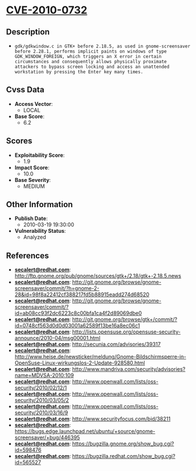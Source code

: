 
# [CVE-2010-0732](http://ftp.gnome.org/pub/gnome/sources/gtk+/2.18/gtk+-2.18.5.news)

## Description

- `gdk/gdkwindow.c in GTK+ before 2.18.5, as used in gnome-screensaver before 2.28.1, performs implicit paints on windows of type GDK_WINDOW_FOREIGN, which triggers an X error in certain circumstances and consequently allows physically proximate attackers to bypass screen locking and access an unattended workstation by pressing the Enter key many times.`

## Cvss Data

- **Access Vector**:
  - LOCAL
- **Base Score**:
  - 6.2

## Scores

- **Exploitability Score**:
  - 1.9
- **Impact Score**:
  - 10.0
- **Base Severity**:
  - MEDIUM

## Other Information

- **Publish Date**:
  - 2010-03-19 19:30:00
- **Vulnerability Status**:
  - Analyzed

## References

- **secalert@redhat.com**: http://ftp.gnome.org/pub/gnome/sources/gtk+/2.18/gtk+-2.18.5.news
- **secalert@redhat.com**: http://git.gnome.org/browse/gnome-screensaver/commit/?h=gnome-2-28&id=98f8a22412cf388217fd5b88915eadd274d68520
- **secalert@redhat.com**: http://git.gnome.org/browse/gnome-screensaver/commit/?id=ab08cc93f2dc6223c8c00bfa1ca4f2d89069dbe0
- **secalert@redhat.com**: http://git.gnome.org/browse/gtk+/commit/?id=0748cf563d0d0d03001a62589f13be16a8ec06c1
- **secalert@redhat.com**: http://lists.opensuse.org/opensuse-security-announce/2010-04/msg00001.html
- **secalert@redhat.com**: http://secunia.com/advisories/39317
- **secalert@redhat.com**: http://www.heise.de/newsticker/meldung/Gnome-Bildschirmsperre-in-OpenSuse-Linux-wirkungslos-2-Update-928580.html
- **secalert@redhat.com**: http://www.mandriva.com/security/advisories?name=MDVSA-2010:109
- **secalert@redhat.com**: http://www.openwall.com/lists/oss-security/2010/02/12/1
- **secalert@redhat.com**: http://www.openwall.com/lists/oss-security/2010/03/05/2
- **secalert@redhat.com**: http://www.openwall.com/lists/oss-security/2010/03/16/9
- **secalert@redhat.com**: http://www.securityfocus.com/bid/38211
- **secalert@redhat.com**: https://bugs.edge.launchpad.net/ubuntu/+source/gnome-screensaver/+bug/446395
- **secalert@redhat.com**: https://bugzilla.gnome.org/show_bug.cgi?id=598476
- **secalert@redhat.com**: https://bugzilla.redhat.com/show_bug.cgi?id=565527
